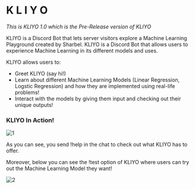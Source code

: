 # K L I Y O  

*This is KLIYO 1.0 which is the Pre-Release version of KLIYO*

KLIYO is a Discord Bot that lets server visitors explore a Machine Learning Playground created by Sharbel. KLIYO is a Discord Bot that allows users to experience Machine Learning in its different models and uses. 

KLIYO allows users to:

* Greet KLIYO (say hi!)
* Learn about different Machine Learning Models (Linear Regression, Logstic Regression) and how they are implemented using real-life problems!
* Interact with the models by giving them input and checking out their unique outputs!

### KLIYO In Action!  

![1](https://user-images.githubusercontent.com/72712113/178288078-dca509f5-f954-490d-afca-4ae4eb028725.png)  

As you can see, you send !help in the chat to check out what KLIYO has to offer.  

Moreover, below you can see the !test option of KLIYO where users can try out the Machine Learning Model they want!  

![2](https://user-images.githubusercontent.com/72712113/178665088-fd6f72bd-fac9-4188-b4e8-edff4275a277.png)  

